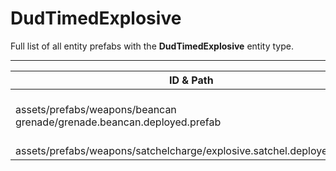 # DudTimedExplosive
Full list of all <Badge type="warning" text="2"/> entity prefabs with the **DudTimedExplosive** entity type.

---
| ID & Path |
| --- |
| <a href="#2144399804"><Badge id="2144399804" type="tip" text="#"/></a> <Badge type="tip" text="2144399804"/> <br> assets/prefabs/weapons/beancan grenade/grenade.beancan.deployed.prefab |
| <a href="#2742759844"><Badge id="2742759844" type="tip" text="#"/></a> <Badge type="tip" text="2742759844"/> <br> assets/prefabs/weapons/satchelcharge/explosive.satchel.deployed.prefab |
